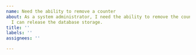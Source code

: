```yaml
---
name: Need the ability to remove a counter
about: As a system administrator, I need the ability to remove the counter so that
  I can release the database storage.
title: ''
labels: ''
assignees: ''

---
```



